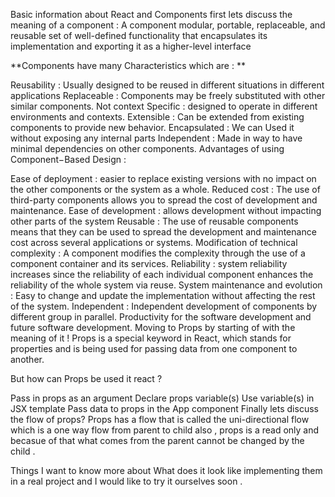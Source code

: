 
Basic information about React and Components
first lets discuss the meaning of a component : A component modular, portable, replaceable, and reusable set of well-defined functionality that encapsulates its implementation and exporting it as a higher-level interface

**Components have many Characteristics which are : **

Reusability : Usually designed to be reused in different situations in different applications
Replaceable : Components may be freely substituted with other similar components.
Not context Specific : designed to operate in different environments and contexts.
Extensible : Can be extended from existing components to provide new behavior.
Encapsulated : We can Used it without exposing any internal parts
Independent : Made in way to have minimal dependencies on other components.
Advantages of using Component−Based Design :

Ease of deployment : easier to replace existing versions with no impact on the other components or the system as a whole.
Reduced cost : The use of third-party components allows you to spread the cost of development and maintenance.
Ease of development : allows development without impacting other parts of the system
Reusable : The use of reusable components means that they can be used to spread the development and maintenance cost across several applications or systems.
Modification of technical complexity : A component modifies the complexity through the use of a component container and its services.
Reliability : system reliability increases since the reliability of each individual component enhances the reliability of the whole system via reuse.
System maintenance and evolution : Easy to change and update the implementation without affecting the rest of the system.
Independent : Independent development of components by different group in parallel. Productivity for the software development and future software development.
Moving to Props by starting of with the meaning of it !
Props is a special keyword in React, which stands for properties and is being used for passing data from one component to another.

But how can Props be used it react ?

Pass in props as an argument
Declare props variable(s)
Use variable(s) in JSX template
Pass data to props in the App component
Finally lets discuss the flow of props? Props has a flow that is called the uni-directional flow which is a one way flow from parent to child also , props is a read only and becasue of that what comes from the parent cannot be changed by the child .

Things I want to know more about
What does it look like implementing them in a real project and I would like to try it ourselves soon .